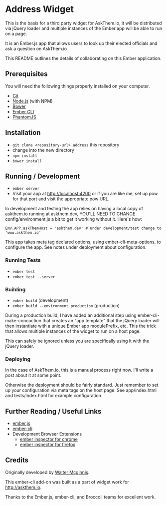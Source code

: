 # Address Widget

This is the basis for a third party widget for AskThem.io, it will be
distributed via jQuery loader and multiple instances of the Ember app will be
able to run on a page.

It is an Ember.js app that allows users to look up their elected officials and
ask a question on AskThem.io

This README outlines the details of collaborating on this Ember application.

## Prerequisites

You will need the following things properly installed on your computer.

* [Git](http://git-scm.com/)
* [Node.js](http://nodejs.org/) (with NPM)
* [Bower](http://bower.io/)
* [Ember CLI](http://www.ember-cli.com/)
* [PhantomJS](http://phantomjs.org/)

## Installation

* `git clone <repository-url> address` this repository
* change into the new directory
* `npm install`
* `bower install`

## Running / Development

* `ember server`
* Visit your app at [http://localhost:4200](http://localhost:4200) or if you are
  like me, set up pow for that port and visit the appropriate pow URL.

In development and testing the app relies on having a local copy of askthem.io
running at askthem.dev, YOU'LL NEED TO CHANGE config/environment.js a bit to
get it working without it. Here's how:

    ENV.APP.askThemHost = 'askthem.dev' # under development/test change to 'www.askthem.io'

This app takes meta tag declared options, using ember-cli-meta-options, to
configure the app. See notes under deployment about configuration.

### Running Tests

* `ember test`
* `ember test --server`

### Building

* `ember build` (development)
* `ember build --environment production` (production)

During a production build, I have added an additional step using
ember-cli-make-concoction that creates an "app template" that the jQuery loader
will then instantiate with a unique Ember app modulePrefix, etc. This the trick
that allows multiple instances of the widget to run on a host page.

This can safely be ignored unless you are specifically using it with the jQuery
loader.

### Deploying

In the case of AskThem.io, this is a manual process right now. I'll write a post
about it at some point.

Otherwise the deployment should be fairly standard. Just remember to set up
your configuration via meta tags on the host page. See app/index.html and
tests/index.html for example configuration.

## Further Reading / Useful Links

* [ember.js](http://emberjs.com/)
* [ember-cli](http://www.ember-cli.com/)
* Development Browser Extensions
  * [ember inspector for chrome](https://chrome.google.com/webstore/detail/ember-inspector/bmdblncegkenkacieihfhpjfppoconhi)
  * [ember inspector for firefox](https://addons.mozilla.org/en-US/firefox/addon/ember-inspector/)

## Credits

Originally developed by [Walter Mcginnis](https://github.com/walter).

This ember-cli add-on was built as a part of widget work for http://askthem.io.

Thanks to the Ember.js, ember-cli, and Broccoli teams for excellent work.
